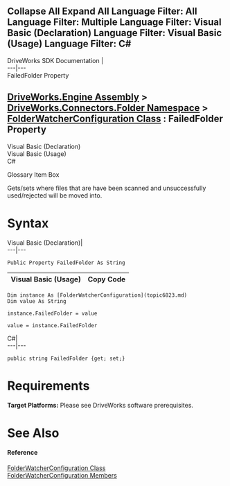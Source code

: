 Collapse All Expand All Language Filter: All  Language Filter: Multiple  Language Filter: Visual Basic (Declaration) Language Filter: Visual Basic (Usage) Language Filter: C#  
---  
DriveWorks SDK Documentation  |   
---|---  
FailedFolder Property   
  
[DriveWorks.Engine Assembly](topic2156.md) > [DriveWorks.Connectors.Folder Namespace](topic6821.md) > [FolderWatcherConfiguration Class](topic6823.md) : FailedFolder Property  
---  
  
Visual Basic (Declaration)    
Visual Basic (Usage)    
C# 

Glossary Item Box

Gets/sets where files that are have been scanned and unsuccessfully used/rejected will be moved into. 

# Syntax

Visual Basic (Declaration)|   
---|---  
      
    
    Public Property FailedFolder As String  
  
Visual Basic (Usage)| Copy Code  
---|---  
      
    
    Dim instance As [FolderWatcherConfiguration](topic6823.md)
    Dim value As String
     
    instance.FailedFolder = value
     
    value = instance.FailedFolder  
  
C#|   
---|---  
      
    
    public string FailedFolder {get; set;}  
  
# Requirements

**Target Platforms:** Please see DriveWorks software prerequisites.

# See Also

#### Reference

[FolderWatcherConfiguration Class](topic6823.md)   
[FolderWatcherConfiguration Members](topic6824.md)


